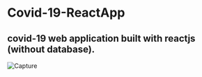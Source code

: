 
# Covid-19-ReactApp
## covid-19 web application built with reactjs (without database).

![Capture](https://user-images.githubusercontent.com/62232025/111076239-878c7700-8511-11eb-85cf-1cfc051d4619.PNG)
